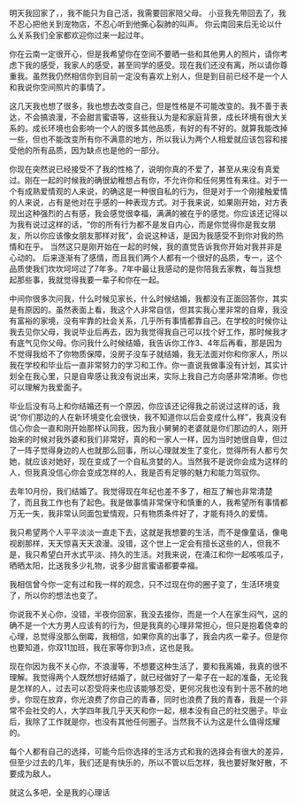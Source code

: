 明天我回家了，，我不能只为自己活，我需要回家陪父母。
小豆我先带回去了，我不忍心把他关到宠物店，不忍心听到他撕心裂肺的叫声。
你云南回来后无论以什么关系我们全家都欢迎你过来一起过年。

你在云南一定很开心，但是我希望你在空间不要晒一些和其他男人的照片，请你考虑下我的感受，我家人的感受，甚至同学的感受。现在我们还没有离，所以请你尊重我。虽然我仍然相信你到目前一定没有喜欢上别人，但是到目前已经不是一个人和我说你空间照片的事情了。

这几天我也想了很多，我也想去改变自己，但是性格是不可能改变的。我不善于表达，不会搞浪漫，不会甜言蜜语等，这些我认为是和家庭背景，成长环境有很大关系的。成长环境也会影响一个人的很多其他品质，有好的有不好的。就算我能改掉一些，但也不能改变所有你不满意的地方，所以我认为两个人相爱就应该包容和接受他的所有品质，因为缺点也是他的一部分。

你现在突然说已经接受不了我的性格了，说明你真的不爱了，甚至从来没有真爱过。刚在一起的时候我的确很幼稚想占有你，不允许你和任何男性有来往。对于一个有成熟爱情观的人来说，的确这是一种很自私的行为，但是对于一个刚接触爱情的人来说，占有是他对在乎感的一种表现方式。对于我来说，如果刚开始，对方表现出这种强烈的占有感，我会感觉很幸福，满满的被在乎的感觉。你应该还记得以为我有说过这样的话，“你的所有行为都不是发自内心，而是你觉得你是我女朋友，所以你应该像女朋友那样对我”，会说这种话，是因为我感受不到你对我的热情和在乎。
当然这只是刚开始在一起的时候，我的直觉告诉我你开始对我并非是心动的。
后来逐渐有了感情，而且我们两个人都有一个很好的品质，专一，这个品质使我们坎坎坷坷过了7年多。7年中最让我感动的是你陪我去家教，每当我想起那些事，我就觉得我要一辈子和你在一起。

中间你很多次问我，什么时候见家长，什么时候结婚，我都没有正面回答你，其实是有原因的。虽然表面上看，我这个人非常自信，但其实我心里非常的自卑，我没有富裕的家境，没有牢靠的社会关系，几乎所有事情都靠自己。在学校的时候你让我去见你父母，我说毕业后再去，因为我觉得我自己可以找个好工作，那时候我才有底气见你父母。你问我什么时候结婚，我告诉你工作3、4年后再看，那是因为不觉得我给不了你物质保障，没房子没车子就结婚，我无法面对你和你家人，所以我在学校和毕业后一直非常努力的学习和工作。你一直说我做事没有计划，其实计划全在我心里，只是自卑感让我没有说出来，实际上我自己方向感非常清晰。你也可以理解为我爱面子。

毕业后没有马上和你结婚还有一个原因，你应该还记得我之前说过这样的话，我说“你们那边的人在新环境变化会很快，我不知道你以后会变成什么样”，我真没有信心你会一直和刚开始那样认同我，因为我小舅舅的老婆就是你们那边的人，刚开始来的时候对我外婆和我们非常好，真的和一家人一样，因为当时她很自卑，但过了一阵子觉得身边的人也就那么回事，所以心理就发生了变化，觉得所有人都亏欠她，就应该对她好，现在变成了一个自私贪婪的人。当然我不是说你会成为这样的人，但我真没信心你会变成怎样的人，我是否有足够的魅力和能力驾驭你。

去年10月份，我们结婚了。我觉得现在年纪也差不多了，相互了解也非常清楚了，而且我工作也有了起色。我是做事情非常保守和慎重的人，我希望所有事情都万无一失，我非常认同面包爱情观，只有物质条件好了，才能有持久的爱情。

我只希望两个人平平淡淡一直走下去，这就是我想要的生活，而不是像童话，像电视剧那样，天天惊喜天天浪漫。没错，这个世上一定会有擅长这些的人，但我不是，我只希望白开水式平淡、持久的生活。对我来说，在涌江和你一起咳咳瓜子，晒晒太阳，比送我多少礼物，说多少甜言蜜语都要幸福。

我相信曾今你一定有过和我一样的观念，只不过现在你的圈子变了，生活环境变了，所以你的想法也变了。

你说我不关心你，没错，半夜你回家，我没去接你，而是一个人在家生闷气，这的确不是一个大方男人应该有的行为，但是我真的心理非常担心，但只是抱着侥幸的心理，总觉得没那么倒霉，我相信，如果你真的出事了，我会内疚一辈子。但是你也要知道，你双11加班，我在家等你到3点，这也是我。

现在你因为我不关心你，不浪漫等，不想要这种生活了，要和我离婚，我真的很不理解。我觉得两个人既然想好结婚了，就已经做好了一辈子在一起的准备，无论我是怎样的人，过去可以忍受将来也应该能够忍受，更何况我也没有到十恶不赦的地步。你现在放弃，你光浪费了你自己的青春，同时也浪费了我的青春，我是一个非常不会社交的人，大学四年我几乎天天和你一起，根本没有自己的社交圈子。毕业后，我除了工作就是你，也没有其他任何圈子。当然我不认为这是什么值得炫耀的。

每个人都有自己的选择，可能今后你选择的生活方式和我的选择会有很大的差异，但至少过去的几年，我们还是有快乐的，所以不管以后怎样，我也要好聚好散，不要成为敌人。

就这么多吧，全是我的心理话
